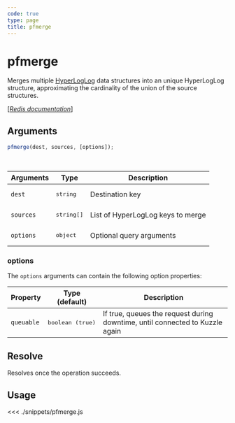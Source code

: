 ```yaml
---
code: true
type: page
title: pfmerge
---
```


# pfmerge

Merges multiple [HyperLogLog](https://en.wikipedia.org/wiki/HyperLogLog) data structures into an unique HyperLogLog structure, approximating the cardinality of the union of the source structures.

[[_Redis documentation_]](https://redis.io/commands/pfmerge)

## Arguments

```js
pfmerge(dest, sources, [options]);
```

<br/>

| Arguments | Type                | Description                       |
| --------- | ------------------- | --------------------------------- |
| `dest`    | <pre>string</pre>   | Destination key                   |
| `sources` | <pre>string[]</pre> | List of HyperLogLog keys to merge |
| `options` | <pre>object</pre>   | Optional query arguments          |

### options

The `options` arguments can contain the following option properties:

| Property   | Type (default)            | Description                                                                  |
| ---------- | ------------------------- | ---------------------------------------------------------------------------- |
| `queuable` | <pre>boolean (true)</pre> | If true, queues the request during downtime, until connected to Kuzzle again |

## Resolve

Resolves once the operation succeeds.

## Usage

<<< ./snippets/pfmerge.js

